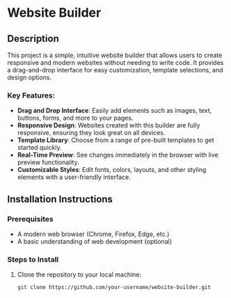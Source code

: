 # Website Builder

## Description
This project is a simple, intuitive website builder that allows users to create responsive and modern websites without needing to write code. It provides a drag-and-drop interface for easy customization, template selections, and design options.

### Key Features:
- **Drag and Drop Interface**: Easily add elements such as images, text, buttons, forms, and more to your pages.
- **Responsive Design**: Websites created with this builder are fully responsive, ensuring they look great on all devices.
- **Template Library**: Choose from a range of pre-built templates to get started quickly.
- **Real-Time Preview**: See changes immediately in the browser with live preview functionality.
- **Customizable Styles**: Edit fonts, colors, layouts, and other styling elements with a user-friendly interface.

## Installation Instructions

### Prerequisites
- A modern web browser (Chrome, Firefox, Edge, etc.)
- A basic understanding of web development (optional)

### Steps to Install
1. Clone the repository to your local machine:
   ```bash
   git clone https://github.com/your-username/website-builder.git
